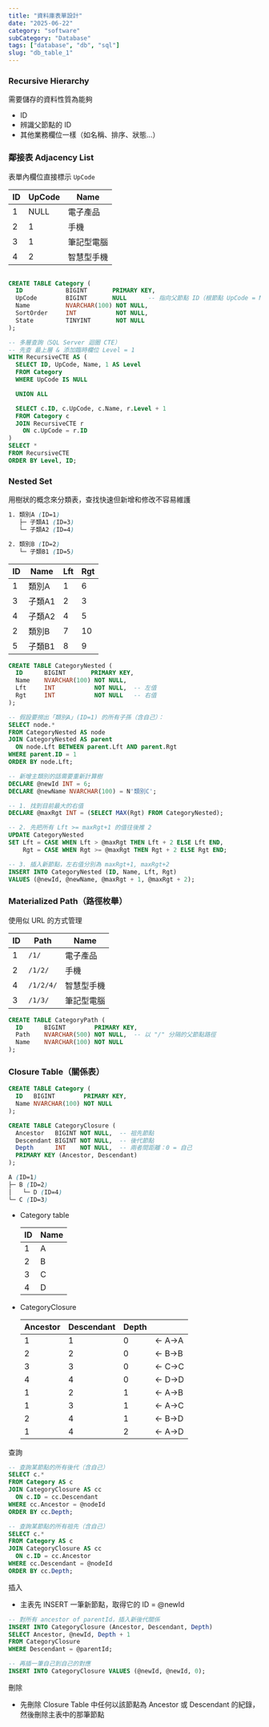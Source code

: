 ```yaml
---
title: "資料庫表單設計"
date: "2025-06-22"
category: "software"
subCategory: "Database"
tags: ["database", "db", "sql"]
slug: "db_table_1"
---
```


### Recursive Hierarchy

需要儲存的資料性質為能夠

- ID
- 辨識父節點的 ID
- 其他業務欄位一樣（如名稱、排序、狀態…）

### 鄰接表 Adjacency List

表單內欄位直接標示 `UpCode`

| ID | UpCode | Name  |
| -- | ------ | ----- |
| 1  | NULL   | 電子產品  |
| 2  | 1      | 手機    |
| 3  | 1      | 筆記型電腦 |
| 4  | 2      | 智慧型手機 |


```sql

CREATE TABLE Category (
  ID            BIGINT       PRIMARY KEY,
  UpCode        BIGINT       NULL      -- 指向父節點 ID（根節點 UpCode = NULL）
  Name          NVARCHAR(100) NOT NULL,
  SortOrder     INT           NOT NULL,
  State         TINYINT       NOT NULL
);

-- 多層查詢（SQL Server 迴圈 CTE）
-- 先查 最上層 & 添加臨時欄位 Level = 1
WITH RecursiveCTE AS (
  SELECT ID, UpCode, Name, 1 AS Level
  FROM Category
  WHERE UpCode IS NULL

  UNION ALL

  SELECT c.ID, c.UpCode, c.Name, r.Level + 1
  FROM Category c
  JOIN RecursiveCTE r
    ON c.UpCode = r.ID
)
SELECT * 
FROM RecursiveCTE
ORDER BY Level, ID;

```

### Nested Set

用樹狀的概念來分類表，查找快速但新增和修改不容易維護


```scss
1. 類別A (ID=1)
   ├─ 子類A1 (ID=3)
   └─ 子類A2 (ID=4)

2. 類別B (ID=2)
   └─ 子類B1 (ID=5)
```

| ID | Name | Lft | Rgt |
| -- | ---- | --- | --- |
| 1  | 類別A  | 1   | 6   |
| 3  | 子類A1 | 2   | 3   |
| 4  | 子類A2 | 4   | 5   |
| 2  | 類別B  | 7   | 10  |
| 5  | 子類B1 | 8   | 9   |

```sql
CREATE TABLE CategoryNested (
  ID      BIGINT       PRIMARY KEY,
  Name    NVARCHAR(100) NOT NULL,
  Lft     INT           NOT NULL,  -- 左值
  Rgt     INT           NOT NULL   -- 右值
);

-- 假設要撈出「類別A」(ID=1) 的所有子孫（含自己）：
SELECT node.*
FROM CategoryNested AS node
JOIN CategoryNested AS parent
  ON node.Lft BETWEEN parent.Lft AND parent.Rgt
WHERE parent.ID = 1
ORDER BY node.Lft;

-- 新增主類別的話需要重新計算樹
DECLARE @newId INT = 6;
DECLARE @newName NVARCHAR(100) = N'類別C';

-- 1. 找到目前最大的右值
DECLARE @maxRgt INT = (SELECT MAX(Rgt) FROM CategoryNested);

-- 2. 先把所有 Lft >= maxRgt+1 的值往後推 2
UPDATE CategoryNested
SET Lft = CASE WHEN Lft > @maxRgt THEN Lft + 2 ELSE Lft END,
    Rgt = CASE WHEN Rgt >= @maxRgt THEN Rgt + 2 ELSE Rgt END;

-- 3. 插入新節點，左右值分別為 maxRgt+1, maxRgt+2
INSERT INTO CategoryNested (ID, Name, Lft, Rgt)
VALUES (@newId, @newName, @maxRgt + 1, @maxRgt + 2);
```

### Materialized Path（路徑枚舉）

使用似 URL 的方式管理

| ID | Path      | Name  |
| -- | --------- | ----- |
| 1  | `/1/`     | 電子產品  |
| 2  | `/1/2/`   | 手機    |
| 4  | `/1/2/4/` | 智慧型手機 |
| 3  | `/1/3/`   | 筆記型電腦 |

```sql
CREATE TABLE CategoryPath (
  ID      BIGINT        PRIMARY KEY,
  Path    NVARCHAR(500) NOT NULL,  -- 以 "/" 分隔的父節點路徑
  Name    NVARCHAR(100) NOT NULL
);
```

### Closure Table（關係表）

```sql
CREATE TABLE Category (
  ID   BIGINT        PRIMARY KEY,
  Name NVARCHAR(100) NOT NULL
);

CREATE TABLE CategoryClosure (
  Ancestor   BIGINT NOT NULL,  -- 祖先節點
  Descendant BIGINT NOT NULL,  -- 後代節點
  Depth      INT    NOT NULL,  -- 兩者間距離：0 = 自己
  PRIMARY KEY (Ancestor, Descendant)
);

```

```scss
A (ID=1)
├─ B (ID=2)
│   └─ D (ID=4)
└─ C (ID=3)
```

- Category table

    | ID | Name |
    | -- | ---- |
    | 1  | A    |
    | 2  | B    |
    | 3  | C    |
    | 4  | D    |

- CategoryClosure

    | Ancestor | Descendant | Depth |       |
    | -------- | ---------- | ----- | ----- |
    | 1        | 1          | 0     | ← A→A |
    | 2        | 2          | 0     | ← B→B |
    | 3        | 3          | 0     | ← C→C |
    | 4        | 4          | 0     | ← D→D |
    | 1        | 2          | 1     | ← A→B |
    | 1        | 3          | 1     | ← A→C |
    | 2        | 4          | 1     | ← B→D |
    | 1        | 4          | 2     | ← A→D |

查詢

```sql
-- 查詢某節點的所有後代（含自己）
SELECT c.*
FROM Category AS c
JOIN CategoryClosure AS cc
  ON c.ID = cc.Descendant
WHERE cc.Ancestor = @nodeId
ORDER BY cc.Depth;

-- 查詢某節點的所有祖先（含自己）   
SELECT c.*
FROM Category AS c
JOIN CategoryClosure AS cc
  ON c.ID = cc.Ancestor
WHERE cc.Descendant = @nodeId
ORDER BY cc.Depth;
```

插入

- 主表先 INSERT 一筆新節點，取得它的 ID = @newId

```sql
-- 對所有 ancestor of parentId，插入新後代關係
INSERT INTO CategoryClosure (Ancestor, Descendant, Depth)
SELECT Ancestor, @newId, Depth + 1
FROM CategoryClosure
WHERE Descendant = @parentId;

-- 再插一筆自己到自己的對應
INSERT INTO CategoryClosure VALUES (@newId, @newId, 0);
```

刪除

- 先刪除 Closure Table 中任何以該節點為 Ancestor 或 Descendant 的紀錄，然後刪除主表中的那筆節點
